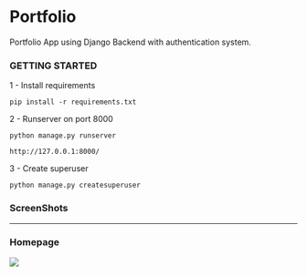 # Portfolio

Portfolio App using Django Backend with authentication system.

### GETTING STARTED

1 - Install requirements 
```
pip install -r requirements.txt
```

2 - Runserver on port 8000
```
python manage.py runserver

http://127.0.0.1:8000/
```

3 - Create superuser 
```
python manage.py createsuperuser
```

### ScreenShots
<hr>

### Homepage
<img src="static/screenshots/HomaPage.png">

